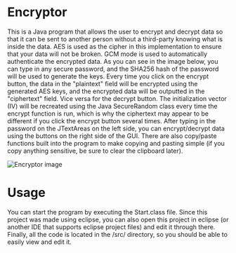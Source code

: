 # Encryptor
This is a Java program that allows the user to encrypt and decrypt data so that it can be sent to another person without a third-party knowing what is inside the data. AES is used as the cipher in this implementation to ensure that your data will not be broken. GCM mode is used to automatically authenticate the encrypted data. As you can see in the image below, you can type in any secure password, and the SHA256 hash of the password will be used to generate the keys. Every time you click on the encrypt button, the data in the "plaintext" field will be encrypted using the generated AES keys, and the encrypted data will be outputted in the "ciphertext" field. Vice versa for the decrypt button. The initialization vector (IV) will be recreated using the Java SecureRandom class every time the encrypt function is run, which is why the ciphertext may appear to be different if you click the encrypt button several times. After typing in the password on the JTextAreas on the left side, you can encrypt/decrypt data using the buttons on the right side of the GUI. There are also copy/paste functions built into the program to make copying and pasting simple (if you copy anything sensitive, be sure to clear the clipboard later).

![Encryptor image](https://image.ibb.co/ks25rz/encryptor.png)

# Usage
You can start the program by executing the Start.class file. Since this project was made using eclipse, you can also open this project in eclipse (or another IDE that supports eclipse project files) and edit it through there. Finally, all the code is located in the /src/ directory, so you should be able to easily view and edit it.
